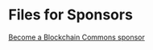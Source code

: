 # Files for Sponsors

[Become a Blockchain Commons sponsor](https://github.com/sponsors/BlockchainCommons)
